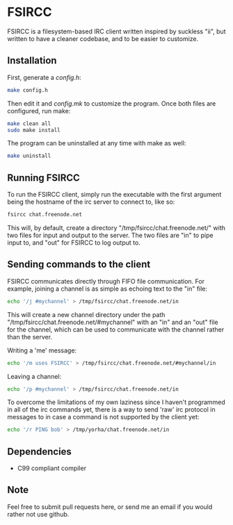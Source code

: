# FSIRCC

FSIRCC is a filesystem-based IRC client written inspired by suckless "ii", but written to have a cleaner codebase, and to be easier to customize.

## Installation
First, generate a *config.h*:
``` bash
make config.h
```
Then edit it and *config.mk* to customize the program. Once both files are configured, run make:
``` bash
make clean all
sudo make install
```
The program can be uninstalled at any time with make as well:
``` bash
make uninstall
```

## Running FSIRCC
To run the FSIRCC client, simply run the executable with the first argument being the hostname of the irc server to connect to, like so:
``` bash
fsircc chat.freenode.net
```
This will, by default, create a directory "/tmp/fsircc/chat.freenode.net/" with two files for input and output to the server. The two files are "in" to pipe input to, and "out" for FSIRCC to log output to.

## Sending commands to the client
FSIRCC communicates directly through FIFO file communication. For example, joining a channel is as simple as echoing text to the "in" file:
``` bash
echo '/j #mychannel' > /tmp/fsircc/chat.freenode.net/in
```
This will create a new channel directory under the path
"/tmp/fsircc/chat.freenode.net/#mychannel" with an "in" and an "out" file for the channel, which can be used to communicate with the channel rather than the server.

Writing a 'me' message:
``` bash
echo '/m uses FSIRCC' > /tmp/fsircc/chat.freenode.net/#mychannel/in
```
Leaving a channel:
``` bash
echo '/p #mychannel' > /tmp/fsircc/chat.freenode.net/in
```
To overcome the limitations of my own laziness since I haven't programmed in
all of the irc commands yet, there is a way to send 'raw' irc protocol in messages to in case a command is not supported by the client yet:
``` bash
echo '/r PING bob' > /tmp/yorha/chat.freenode.net/in
```

## Dependencies
- C99 compliant compiler

## Note
Feel free to submit pull requests here, or send me an email if you would rather not use github.
